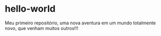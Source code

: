 # hello-world
Meu primeiro repositório, uma nova aventura em um mundo totalmente novo, que venham muitos outros!!!

